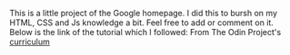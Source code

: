 This is a little project of the Google homepage. I did this to bursh on my HTML, CSS and Js knowledge a bit. 
Feel free to add or comment on it. Below is the link of the tutorial which I followed: 
From The Odin Project's [curriculum](http://www.theodinproject.com/courses/web-development-101/lessons/html-css)
